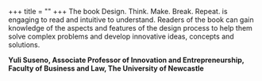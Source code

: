 +++
title = ""
+++
The book Design. Think. Make. Break. Repeat. is engaging to read and intuitive to understand. Readers of the book can gain knowledge of the aspects and features of the design process to help them solve complex problems and develop innovative ideas, concepts and solutions.

**Yuli Suseno, Associate Professor of Innovation and Entrepreneurship, Faculty of Business and Law, The University of Newcastle**
